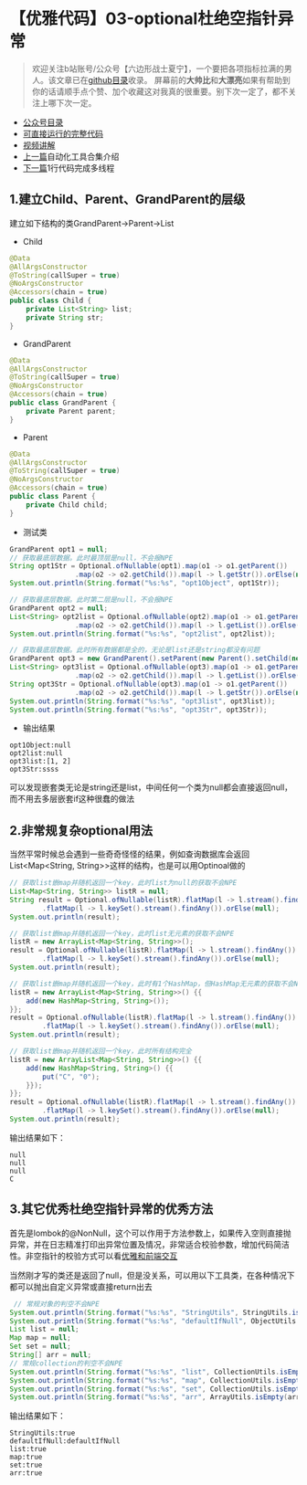 # 【优雅代码】03-optional杜绝空指针异常
> 欢迎关注b站账号/公众号【六边形战士夏宁】，一个要把各项指标拉满的男人。该文章已在[github目录](https://github.com/edanlx/SealBook)收录。
屏幕前的**大帅比**和**大漂亮**如果有帮助到你的话请顺手点个赞、加个收藏这对我真的很重要。别下次一定了，都不关注上哪下次一定。
* [公众号目录](https://gitee.com/seal_li/SealBook/blob/master/catalogue/wechat.md)
* [可直接运行的完整代码](https://github.com/edanlx/TechingCode/tree/master/demoGrace/src/main/java/com/example/demo/lesson/grace/optional)  
* [视频讲解](https://www.bilibili.com/video/BV1oy4y1r7r1/)   
* [上一篇](./02junit.md)自动化工具合集介绍
* [下一篇](./04thread.md)1行代码完成多线程

## 1.建立Child、Parent、GrandParent的层级
建立如下结构的类GrandParent->Parent->List<Child>
* Child

```java
@Data
@AllArgsConstructor
@ToString(callSuper = true)
@NoArgsConstructor
@Accessors(chain = true)
public class Child {
    private List<String> list;
    private String str;
}
```

* GrandParent
```java
@Data
@AllArgsConstructor
@ToString(callSuper = true)
@NoArgsConstructor
@Accessors(chain = true)
public class GrandParent {
    private Parent parent;
}
```

* Parent
```java
@Data
@AllArgsConstructor
@ToString(callSuper = true)
@NoArgsConstructor
@Accessors(chain = true)
public class Parent {
    private Child child;
}

```
* 测试类
```java
GrandParent opt1 = null;
// 获取最底层数据。此时最顶层是null，不会报NPE
String opt1Str = Optional.ofNullable(opt1).map(o1 -> o1.getParent())
                .map(o2 -> o2.getChild()).map(l -> l.getStr()).orElse(null);
System.out.println(String.format("%s:%s", "opt1Object", opt1Str));

// 获取最底层数据。此时第二层是null，不会报NPE
GrandParent opt2 = null;
List<String> opt2list = Optional.ofNullable(opt2).map(o1 -> o1.getParent())
                .map(o2 -> o2.getChild()).map(l -> l.getList()).orElse(null);
System.out.println(String.format("%s:%s", "opt2list", opt2list));

// 获取最底层数据。此时所有数据都是全的，无论是list还是string都没有问题
GrandParent opt3 = new GrandParent().setParent(new Parent().setChild(new Child().setStr("ssss").setList(Stream.of("1", "2").collect(Collectors.toList()))));
List<String> opt3list = Optional.ofNullable(opt3).map(o1 -> o1.getParent())
                .map(o2 -> o2.getChild()).map(l -> l.getList()).orElse(null);
String opt3Str = Optional.ofNullable(opt3).map(o1 -> o1.getParent())
                .map(o2 -> o2.getChild()).map(l -> l.getStr()).orElse(null);
System.out.println(String.format("%s:%s", "opt3list", opt3list));
System.out.println(String.format("%s:%s", "opt3Str", opt3Str));
```

* 输出结果
```
opt1Object:null
opt2list:null
opt3list:[1, 2]
opt3Str:ssss
```
可以发现嵌套类无论是string还是list，中间任何一个类为null都会直接返回null，而不用去多层嵌套if这种很蠢的做法

## 2.非常规复杂optional用法
当然平常时候总会遇到一些奇奇怪怪的结果，例如查询数据库会返回List<Map<String, String>>这样的结构，也是可以用Optinoal做的
```java
// 获取list嵌map并随机返回一个key，此时list为null的获取不会NPE
List<Map<String, String>> listR = null;
String result = Optional.ofNullable(listR).flatMap(l -> l.stream().findAny())
        .flatMap(l -> l.keySet().stream().findAny()).orElse(null);
System.out.println(result);

// 获取list嵌map并随机返回一个key，此时list无元素的获取不会NPE
listR = new ArrayList<Map<String, String>>();
result = Optional.ofNullable(listR).flatMap(l -> l.stream().findAny())
        .flatMap(l -> l.keySet().stream().findAny()).orElse(null);
System.out.println(result);

// 获取list嵌map并随机返回一个key，此时有1个HashMap，但HashMap无元素的获取不会NPE
listR = new ArrayList<Map<String, String>>() {{
    add(new HashMap<String, String>());
}};
result = Optional.ofNullable(listR).flatMap(l -> l.stream().findAny())
        .flatMap(l -> l.keySet().stream().findAny()).orElse(null);
System.out.println(result);

// 获取list嵌map并随机返回一个key，此时所有结构完全
listR = new ArrayList<Map<String, String>>() {{
    add(new HashMap<String, String>() {{
        put("C", "0");
    }});
}};
result = Optional.ofNullable(listR).flatMap(l -> l.stream().findAny())
        .flatMap(l -> l.keySet().stream().findAny()).orElse(null);
System.out.println(result);
```
输出结果如下：
```
null
null
null
C
```
## 3.其它优秀杜绝空指针异常的优秀方法
首先是lombok的@NonNull，这个可以作用于方法参数上，如果传入空则直接抛异常，并在日志精准打印出异常位置及情况，非常适合校验参数，增加代码简洁性。非空指针的校验方式可以看[优雅和前端交互](https://github.com/edanlx/SealBook/blob/master/01graceCode/10front.md)

当然刚才写的类还是返回了null，但是没关系，可以用以下工具类，在各种情况下都可以抛出自定义异常或直接return出去
```java
 // 常规对象的判空不会NPE
System.out.println(String.format("%s:%s", "StringUtils", StringUtils.isBlank(null)));
System.out.println(String.format("%s:%s", "defaultIfNull", ObjectUtils.defaultIfNull(null, "defaultIfNull")));
List list = null;
Map map = null;
Set set = null;
String[] arr = null;
// 常规collection的判空不会NPE
System.out.println(String.format("%s:%s", "list", CollectionUtils.isEmpty(list)));
System.out.println(String.format("%s:%s", "map", CollectionUtils.isEmpty(map)));
System.out.println(String.format("%s:%s", "set", CollectionUtils.isEmpty(set)));
System.out.println(String.format("%s:%s", "arr", ArrayUtils.isEmpty(arr)));
```

输出结果如下：
```
StringUtils:true
defaultIfNull:defaultIfNull
list:true
map:true
set:true
arr:true
```